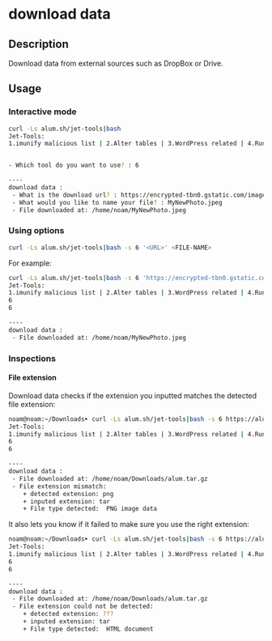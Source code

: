# download data

## Description
Download data from external sources such as DropBox or Drive.

## Usage

### Interactive mode
```sh
curl -Ls alum.sh/jet-tools|bash
Jet-Tools:
1.imunify malicious list | 2.Alter tables | 3.WordPress related | 4.Running proc | 5.litespeed data domains | 6.download data


- Which tool do you want to use? : 6

----
download data :
 - What is the download url? : https://encrypted-tbn0.gstatic.com/images?q=tbn:ANd9GcQEsm9mhJJHRzp4JRq0XgRi62WdwlfTRBurSiJ76Sz2Ww&s
 - What would you like to name your file? : MyNewPhoto.jpeg
 - File downloaded at: /home/noam/MyNewPhoto.jpeg
```

### Using options
```sh
curl -Ls alum.sh/jet-tools|bash -s 6 '<URL>' <FILE-NAME>
```
For example:
```sh
curl -Ls alum.sh/jet-tools|bash -s 6 'https://encrypted-tbn0.gstatic.com/images?q=tbn:ANd9GcQEsm9mhJJHRzp4JRq0XgRi62WdwlfTRBurSiJ76Sz2Ww&s' MyNewPhoto.jpeg
Jet-Tools:
1.imunify malicious list | 2.Alter tables | 3.WordPress related | 4.Running proc | 5.litespeed data domains | 6.download data
6
6

----
download data :
 - File downloaded at: /home/noam/MyNewPhoto.jpeg
```

### Inspections

#### File extension

Download data checks if the extension you inputted matches the detected file extension:
```sh
noam@noam:~/Downloads➤ curl -Ls alum.sh/jet-tools|bash -s 6 https://alum.sh/media/logo.png alum.tar.gz
Jet-Tools:
1.imunify malicious list | 2.Alter tables | 3.WordPress related | 4.Running proc | 5.litespeed data domains | 6.download data
6
6

----
download data :
 - File downloaded at: /home/noam/Downloads/alum.tar.gz
 - File extension mismatch:
    + detected extension: png
    + inputed extension: tar
    + File type detected:  PNG image data
```

It also lets you know if it failed to make sure you use the right extension:
```sh
noam@noam:~/Downloads➤ curl -Ls alum.sh/jet-tools|bash -s 6 https://alum.sh alum.tar.gz
Jet-Tools:
1.imunify malicious list | 2.Alter tables | 3.WordPress related | 4.Running proc | 5.litespeed data domains | 6.download data
6
6

----
download data :
 - File downloaded at: /home/noam/Downloads/alum.tar.gz
 - File extension could not be detected:
    + detected extension: ???
    + inputed extension: tar
    + File type detected:  HTML document
```
